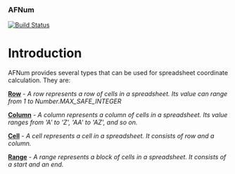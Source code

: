 ### AFNum
[![Build Status](https://travis-ci.org/dicksont/afnum.svg?branch=master)](https://travis-ci.org/dicksont/afnum)


# Introduction
AFNum provides several types that can be used for spreadsheet coordinate calculation. They are:

**[Row](ROW.md)** - *A row represents a row of cells in a spreadsheet. Its value can range from 1 to Number.MAX_SAFE_INTEGER*

**[Column](COLUMN.md)** - *A column represents a column of cells in a spreadsheet. Its value ranges from 'A' to 'Z', 'AA' to 'AZ', and so on.*

**[Cell](CELL.md)** - *A cell represents a cell in a spreadsheet. It consists of row and a column.*

**[Range](RANGE.md)** - *A range represents a block of cells in a spreadsheet. It consists of a start and an end.*
